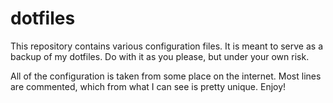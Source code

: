 # dotfiles

This repository contains various configuration files. It is meant to serve as a backup of my dotfiles. Do with it as you please, but under your own risk.

All of the configuration is taken from some place on the internet. Most lines are commented, which from what I can see is pretty unique. Enjoy!
